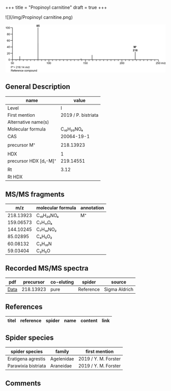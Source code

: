 +++
title = "Propinoyl carnitine"
draft = true
+++

![](/img/Propinoyl carnitine.png)

![](/img_MSMS/218_Propinoylcarnitine.png)

## General Description

| name                  | value               |
|-----------------------|---------------------|
| Level                 | I                   |
| First mention         | 2019 / P. bistriata |
| Alternative name(s)   |                     |
| Molecular formula     | C₁₀H₂₀NO₄           |
| CAS                   | 20064-19-1          |
|                       |                     |
| precursor M⁺          | 218.13923           |
|                       |                     |
| HDX                   | 1                   |
| precursor HDX [d₁-M]⁺ | 219.14551           |
|                       |                     |
| Rt                    | 3.12                |
| Rt HDX                |                     |

## MS/MS fragments

| m/z       | molecular formula | annotation |
|-----------|-------------------|------------|
| 218.13923 | C₁₀H₂₀NO₄         | M⁺         |
| 159.06573 | C₇H₁₁O₄           |            |
| 144.10245 | C₇H₁₄NO₂          |            |
| 85.02895  | C₄H₅O₂            |            |
| 60.08132  | C₃H₁₀N            |            |
| 59.03404  | C₃H₅O             |            |

## Recorded MS/MS spectra

| pdf | precursor | co-eluting | spider    | source        |
|-----|-----------|------------|-----------|---------------|
| [Data](/pdf/218_Propinoylcarnitine_3-12.pdf)    | 218.13923 | pure       | Reference | Sigma Aldrich |

## References

| titel  | reference | spider | name | content | link |
|--------|-----------|--------|------|---------|------|

## Spider species

| spider species      | family     | first mention        |
|---------------------|------------|----------------------|
| Eratigena agrestis  | Agelenidae | 2019 / Y. M. Forster |
| Parawixia bistriata | Araneidae  | 2019 / Y. M. Forster |

## Comments